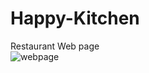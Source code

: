 # Happy-Kitchen
Restaurant Web page  
![webpage](https://github.com/Soumya2196/Happy-Kitchen/assets/91028773/e28c0cf0-1ab4-46b7-8af9-f2ae3d780eab)
